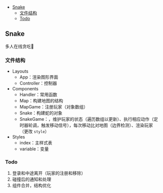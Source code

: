 - [Snake](#snake)
    - [文件结构](#文件结构)
    - [Todo](#todo)

## Snake
多人在线贪吃🐍

### 文件结构
- Layouts
    - App：渲染图形界面
    - Controller：控制器
- Components
    - Handler：常用函数
    - Map：构建地图的结构
    - MapGame：注册玩家（对象数组）
    - Snake：构建蛇的对象
    - SnakeGame：，维护玩家的状态（遍历数组以更新）、执行相应动作（定时器轮调，触发移动信号），每次移动比对地图（边界检测）、渲染玩家（更改 `style`）
- Styles
    - index：主样式表
    - variable：变量

### Todo
1. 登录和中途离开（玩家的注册和移除）
2. 碰撞后的通知和处理
3. 组件合并，结构优化
